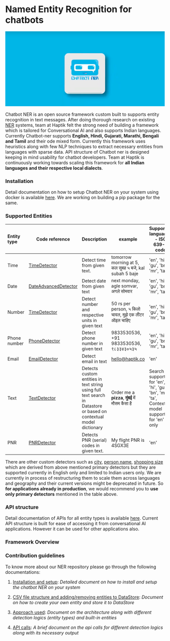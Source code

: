 # Named Entity Recognition for chatbots

![chatbotner logo](docs/images/chatbotner_logo.png)

Chatbot NER is an open source framework custom built to supports entity recognition in text messages. After doing
thorough research on existing [NER](https://en.wikipedia.org/wiki/Named-entity_recognition) systems, team at Haptik felt
the strong need of building a framework which is tailored for Conversational AI and also supports Indian languages.
Currently Chatbot-ner supports **English, Hindi, Gujarati, Marathi, Bengali and Tamil** and their ode mixed form.
Currently this framework uses heuristics along with few NLP techniques to extract necessary entities from languages
with sparse data. API structure of Chatbot ner is designed keeping in mind usability for chatbot developers. Team at
Haptik is continuously working towards scaling this framework for **all Indian languages and their respective local
dialects**.

### **Installation**
Detail documentation on how to setup Chatbot NER on your system using docker is available [here](docs/install.md). We
are working on building a pip package for the same.

### **Supported Entities**

| Entity type   | Code reference       | Description                              | example                           | Supported languages - **ISO 639-1** code |
| :------------ | -------------------- | :--------------------------------------- | --------------------------------- | ---------------------------------------- |
| Time          | [TimeDetector](https://github.com/hellohaptik/chatbot_ner/tree/develop/ner_v2/detectors/temporal/time) | Detect time from given text. | tomorrow morning at 5, कल सुबह ५ बजे, kal subah 5 baje | 'en', 'hi', 'gu', 'bn', 'mr', 'ta' |
| Date          | [DateAdvancedDetector](https://github.com/hellohaptik/chatbot_ner/tree/develop/ner_v2/detectors/temporal/date) | Detect date from given text | next monday, agle somvar, अगले सोमवार | 'en', 'hi', 'gu', 'bn', 'mr', 'ta' |
| Number        | [TimeDetector](https://github.com/hellohaptik/chatbot_ner/tree/develop/ner_v2/detectors/numeral/number]) | Detect number and respective units in given text | 50 rs per person, ५ किलो चावल, मुझे एक लीटर ऑइल चाहिए | 'en', 'hi', 'gu', 'bn', 'mr', 'ta' |
| Phone number  | [PhoneDetector](https://github.com/hellohaptik/chatbot_ner/tree/develop/ner_v2/detectors/pattern/phone_number) | Detect phone number in given text | 9833530536, +91 9833530536, ९८३३४३०५३५ | 'en', 'hi', 'gu', 'bn', 'mr', 'ta' |
| Email         | [EmailDetector](https://github.com/hellohaptik/chatbot_ner/tree/develop/ner_v1/detectors/pattern/email) | Detect email in text | hello@haptik.co | 'en' |
| Text          | [TextDetector](https://github.com/hellohaptik/chatbot_ner/tree/develop/ner_v1/detectors/textual/text) | Detects custom entities in text string using full text search in Datastore or based on contextual model dictionary| Order me a **pizza**, **मुंबई** में मौसम कैसा है   | Search supported for 'en', 'hi', 'gu', 'bn', 'mr', 'ta', Contextual model supported for 'en' only|
| PNR           | [PNRDetector](https://github.com/hellohaptik/chatbot_ner/tree/develop/ner_v1/detectors/pattern/pnr) | Detects PNR (serial) codes in given text. | My flight PNR is 4SGX3E | 'en' |

There are other custom detectors such as [city](https://github.com/hellohaptik/chatbot_ner/tree/develop/ner_v1/detectors/textual/city),
[person name](https://github.com/hellohaptik/chatbot_ner/tree/develop/ner_v1/detectors/textual/name),
[shopping size](https://github.com/hellohaptik/chatbot_ner/tree/develop/ner_v1/detectors/numeral/size) which are
derived from above mentioned primary detectors but they are supported currently in English only and limited
to Indian users only. We are currently  in process of restructuring them to scale them across languages and geography
and their current versions might be deprecated in future. So **for applications already in production**, we would
recommend you to **use only primary detectors** mentioned in the table above.

### **API structure**
Detail documentation of APIs for all entity types is available [here](docs/api_call.md). Current API structure is
built for ease of accessing it from conversational AI applications. However it can be used for other applications also.

### **Framework Overview**

### **Contribution guidelines**




To know more about our NER repository please go through the following documentations:

1. [Installation and setup](docs/install.md): *Detailed document on how to install and setup the chatbot NER on your system*

2. [CSV file structure and adding/removing entities to DataStore](docs/adding_entities.md): *Document on how to create your own entity and store it to DataStore*

3. [Approach used](docs/approach.md): *Document on the architecture along with different detection logics (entity types) and built-in entities*

4. [API calls](docs/api_call.md): *A brief document on the api calls for different detection logics along with its necessary output*
